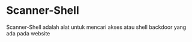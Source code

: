 # Scanner-Shell
Scanner-Shell adalah alat untuk mencari akses atau shell backdoor yang ada pada website
